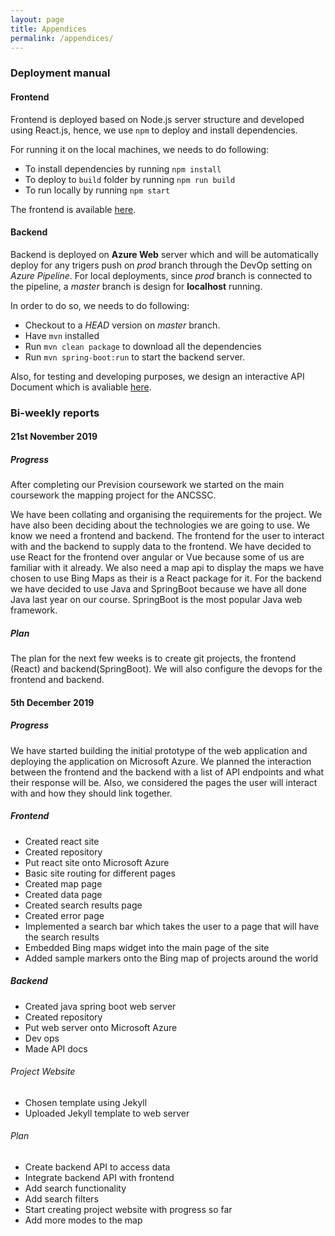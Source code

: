 ```yaml
---
layout: page
title: Appendices
permalink: /appendices/
---
```


### Deployment manual

#### Frontend
Frontend is deployed based on Node.js server structure and developed using React.js, hence, we use `npm` to deploy and install dependencies.

For running it on the local machines, we needs to do following:
* To install dependencies by running `npm install`
* To deploy to `build` folder by running `npm run build`
* To run locally by running `npm start`

The frontend is available [here](http://mappingtoolfrontend.azurewebsites.net/).


#### Backend
Backend is deployed on **Azure Web** server which and will be automatically deploy for any trigers push on *prod* branch through the DevOp setting on *Azure Pipeline*. 
For local deployments, since *prod* branch is connected to the pipeline, a *master* branch is design for **localhost** running. 

In order to do so, we needs to do following:
* Checkout to a *HEAD* version on *master* branch.
* Have `mvn` installed
* Run `mvn clean package` to download all the dependencies
* Run `mvn spring-boot:run` to start the backend server.

Also, for testing and developing purposes, we design an interactive API Document which is avaliable [here](https://mapping-tool-api.azurewebsites.net/swagger-ui.html#/). 


### Bi-weekly reports

#### 21st November 2019
##### Progress

After completing our Prevision coursework we started on the main coursework the mapping project for the ANCSSC.

We have been collating and organising the requirements for the project. We have also been deciding about the technologies we are going to use. We know we need a frontend and backend. The frontend for the user to interact with and the backend to supply data to the frontend. We have decided to use React for the frontend over angular or Vue because some of us are familiar with it already. We also need a map api to display the maps we have chosen to use Bing Maps as their is a React package for it. For the backend we have decided to use Java and SpringBoot because we have all done Java last year on our course. SpringBoot is the most popular Java web framework.

##### Plan
The plan for the next few weeks is to create git projects, the frontend (React) and backend(SpringBoot). We will also configure the devops for the frontend and backend.

#### 5th December 2019

##### Progress
We have started building the initial prototype of the web application and deploying the application on Microsoft Azure. We planned the interaction between the frontend and the backend with a list of API endpoints and what their response will be. Also, we considered the pages the user will interact with and how they should link together.

##### Frontend

* Created react site
* Created repository
* Put react site onto Microsoft Azure
* Basic site routing for different pages
* Created map page
* Created data page
* Created search results page
* Created error page
* Implemented a search bar which takes the user to a page that will have the search results
* Embedded Bing maps widget into the main page of the site
* Added sample markers onto the Bing map of projects around the world

##### Backend
* Created java spring boot web server
* Created repository
* Put web server onto Microsoft Azure
* Dev ops
* Made API docs

###### Project Website
* Chosen template using Jekyll
* Uploaded Jekyll template to web server

###### Plan
* Create backend API to access data
* Integrate backend API with frontend
* Add search functionality
* Add search filters
* Start creating project website with progress so far
* Add more modes to the map 